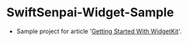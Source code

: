 # SwiftSenpai-Widget-Sample
- Sample project for article '[Getting Started With WidgetKit](https://swiftsenpai.com/development/getting-started-widgetkit/)'.
